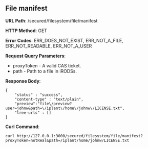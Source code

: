 File manifest
-------------

__URL Path__: /secured/filesystem/file/manifest

__HTTP Method__: GET

__Error Codes__: ERR_DOES_NOT_EXIST, ERR_NOT_A_FILE, ERR_NOT_READABLE, ERR_NOT_A_USER

__Request Query Parameters__:

* proxyToken - A valid CAS ticket.
* path - Path to a file in iRODSs.

__Response Body__:

    {
        "status" : "success",
        "content-type" : "text/plain",
        "preview":"file\/preview?user=johnw&path=\/iplant\/home\/johnw\/LICENSE.txt",
        "tree-urls" : []
    }

__Curl Command__:

    curl http://127.0.0.1:3000/secured/filesystem/file/manifest?proxyToken=notReal&path=/iplant/home/johnw/LICENSE.txt

